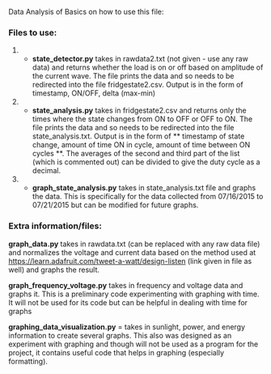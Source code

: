 Data Analysis of 
Basics on how to use this file:
### Files to use:
 1. - __state_detector.py__ takes in rawdata2.txt (not given - use any raw data) and returns whether the load is on or off based on amplitude of the current wave. The file prints the data and so needs to be redirected into the file fridgestate2.csv. Output is in the form of timestamp, ON/OFF, delta (max-min)
 
 2. - __state_analysis.py__ takes in fridgestate2.csv and returns only the times where the state changes from ON to OFF or OFF to ON. The file prints the data and so needs to be redirected into the file state_analysis.txt. Output is in the form of ** timestamp of state change, amount of time ON in cycle, amount of time between ON cycles **. The averages of the second and third part of the list (which is commented out) can be divided to give the duty cycle as a decimal.
 
 3. - __graph_state_analysis.py__ takes in state_analysis.txt file and graphs the data. This is specifically for the data collected from 07/16/2015 to 07/21/2015 but can be modified for future graphs. 

### Extra information/files:
__graph_data.py__ takes in rawdata.txt (can be replaced with any raw data file) and normalizes the voltage and current data based on the method used at https://learn.adafruit.com/tweet-a-watt/design-listen (link given in file as well) and graphs the result.

__graph_frequency_voltage.py__ takes in frequency and voltage data and graphs it. This is a preliminary code experimenting with graphing with time. It will not be used for its code but can be helpful in dealing with time for graphs

__graphing_data_visualization.py__ = takes in sunlight, power, and energy information to create several graphs. This also was designed as an experiment with graphing and though will not be used as a program for the project, it contains useful code that helps in graphing (especially formatting).

